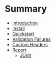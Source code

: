 # Summary

- [Introduction](./introduction.md)
- [Install](./install.md)
- [Quickstart](./quickstart.md)
- [Validation Failures](./validation_failures.md)
- [Custom Headers]()
- [Report]()
  - [JUnit]()
